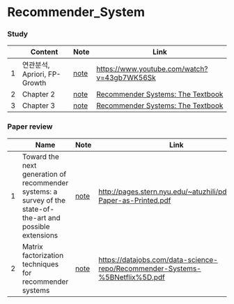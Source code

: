 # Recommender_System

### Study

|   | Content | Note |                    Link                    |
|---|------|---------------| ----------------------------|
| 1 | 연관분석, Apriori, FP-Growth | [note](/study/Apriori.ipynb) | https://www.youtube.com/watch?v=43gb7WK56Sk |
| 2 | Chapter 2 | [note](study/Recommender%20Systems%20:%20the%20textbook/Chapter2.md)         |[Recommender Systems: The Textbook](http://pzs.dstu.dp.ua/DataMining/recom/bibl/1aggarwal_c_c_recommender_systems_the_textbook.pdf)
| 3 | Chapter 3 | [note](study/Recommender%20Systems%20:%20the%20textbook/Chapter3.md)         |[Recommender Systems: The Textbook](http://pzs.dstu.dp.ua/DataMining/recom/bibl/1aggarwal_c_c_recommender_systems_the_textbook.pdf)

### Paper review
|   | Name | Note |                    Link                    |
|---|------|---------------| ----------------------------|
| 1 |  Toward the next generation of recommender systems: a survey of the state-of-the-art and possible extensions |[note](papers/Toward%20the%20next%20generation%20of%20recommender%20systems:%20a%20survey%20of%20the%20state-of-the-art%20and%20possible%20extensions.md)  | http://pages.stern.nyu.edu/~atuzhili/pdf/TKDE-Paper-as-Printed.pdf |
| 2 | Matrix factorization techniques for recommender systems |[note](papers/Matrix%20factorization%20techniques%20for%20recommender%20systems.md)  | https://datajobs.com/data-science-repo/Recommender-Systems-%5BNetflix%5D.pdf |


<!--stackedit_data:
eyJoaXN0b3J5IjpbMTY4MDUwMzExNSw2NDk1Njk0ODYsLTEyNT
k1MzA4MDAsMTYxMDIzMTMwNiwxOTg2OTQ4NDQ3LC0xOTg2NjEz
MDQ3LDkyNTUyMTE4OSwxODMwNzU1NTYxXX0=
-->